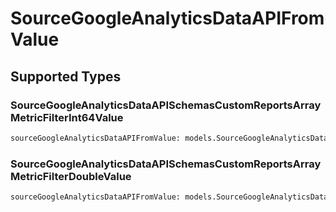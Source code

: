 # SourceGoogleAnalyticsDataAPIFromValue


## Supported Types

### SourceGoogleAnalyticsDataAPISchemasCustomReportsArrayMetricFilterInt64Value

```python
sourceGoogleAnalyticsDataAPIFromValue: models.SourceGoogleAnalyticsDataAPISchemasCustomReportsArrayMetricFilterInt64Value = /* values here */
```

### SourceGoogleAnalyticsDataAPISchemasCustomReportsArrayMetricFilterDoubleValue

```python
sourceGoogleAnalyticsDataAPIFromValue: models.SourceGoogleAnalyticsDataAPISchemasCustomReportsArrayMetricFilterDoubleValue = /* values here */
```

